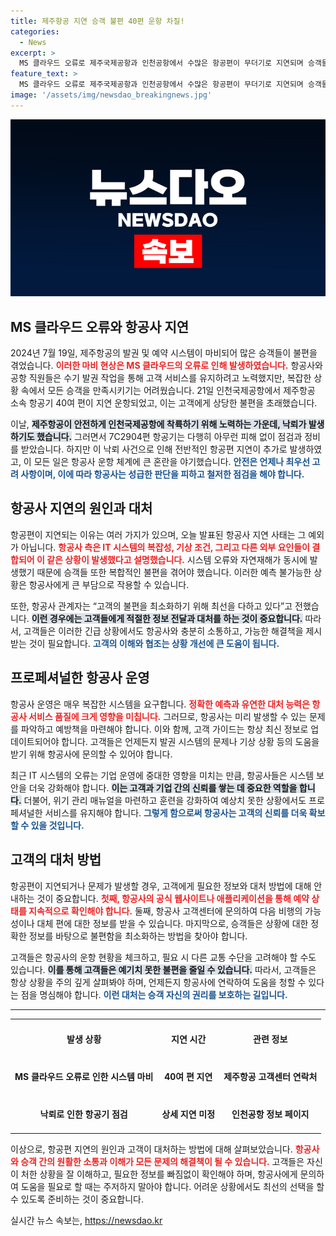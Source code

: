 ```yaml
---
title: 제주항공 지연 승객 불편 40편 운항 차질!
categories:
  - News
excerpt: >
  MS 클라우드 오류로 제주국제공항과 인천공항에서 수많은 항공편이 무더기로 지연되며 승객들이 큰 불편을 겪고 있다. 낙뢰 사고까지 겹쳐, 혼란은 가중되고 있다!
feature_text: >
  MS 클라우드 오류로 제주국제공항과 인천공항에서 수많은 항공편이 무더기로 지연되며 승객들이 큰 불편을 겪고 있다. 낙뢰 사고까지 겹쳐, 혼란은 가중되고 있다!
image: '/assets/img/newsdao_breakingnews.jpg'
---
```


<p><img src="/assets/img/newsdao_breakingnews.jpg" alt="bookingtag 속보" /></p>

<h2 data-ke-size="size26">MS 클라우드 오류와 항공사 지연</h2>

<p data-ke-size="size16">2024년 7월 19일, 제주항공의 발권 및 예약 시스템이 마비되어 많은 승객들이 불편을 겪었습니다. <b><span style="color: #ee2323;">이러한 마비 현상은 MS 클라우드의 오류로 인해 발생하였습니다.</span></b> 항공사와 공항 직원들은 수기 발권 작업을 통해 고객 서비스를 유지하려고 노력했지만, 복잡한 상황 속에서 모든 승객을 만족시키기는 어려웠습니다. 21일 인천국제공항에서 제주항공 소속 항공기 40여 편이 지연 운항되었고, 이는 고객에게 상당한 불편을 초래했습니다.</p>

<p data-ke-size="size16">이날, <b><span style="background-color: #21538527;">제주항공이 안전하게 인천국제공항에 착륙하기 위해 노력하는 가운데, 낙뢰가 발생하기도 했습니다.</span></b> 그러면서 7C2904편 항공기는 다행히 아무런 피해 없이 점검과 정비를 받았습니다. 하지만 이 낙뢰 사건으로 인해 전반적인 항공편 지연이 추가로 발생하였고, 이 모든 일은 항공사 운항 체계에 큰 혼란을 야기했습니다. <b><span style="color: #1a5490;">안전은 언제나 최우선 고려 사항이며, 이에 따라 항공사는 성급한 판단을 피하고 철저한 점검을 해야 합니다.</span></b></p>

<h2 data-ke-size="size26">항공사 지연의 원인과 대처</h2>

<p data-ke-size="size16">항공편이 지연되는 이유는 여러 가지가 있으며, 오늘 발표된 항공사 지연 사태는 그 예외가 아닙니다. <b><span style="color: #ee2323;">항공사 측은 IT 시스템의 복잡성, 기상 조건, 그리고 다른 외부 요인들이 결합되어 이 같은 상황이 발생했다고 설명했습니다.</span></b> 시스템 오류와 자연재해가 동시에 발생했기 때문에 승객들 또한 복합적인 불편을 겪어야 했습니다. 이러한 예측 불가능한 상황은 항공사에게 큰 부담으로 작용할 수 있습니다.</p>

<p data-ke-size="size16">또한, 항공사 관계자는 “고객의 불편을 최소화하기 위해 최선을 다하고 있다”고 전했습니다. <b><span style="background-color: #21538527;">이런 경우에는 고객들에게 적절한 정보 전달과 대처를 하는 것이 중요합니다.</span></b> 따라서, 고객들은 이러한 긴급 상황에서도 항공사와 충분히 소통하고, 가능한 해결책을 제시받는 것이 필요합니다. <b><span style="color: #1a5490;">고객의 이해와 협조는 상황 개선에 큰 도움이 됩니다.</span></b></p>

<h2 data-ke-size="size26">프로페셔널한 항공사 운영</h2>

<p data-ke-size="size16">항공사 운영은 매우 복잡한 시스템을 요구합니다. <b><span style="color: #ee2323;">정확한 예측과 유연한 대처 능력은 항공사 서비스 품질에 크게 영향을 미칩니다.</span></b> 그러므로, 항공사는 미리 발생할 수 있는 문제를 파악하고 예방책을 마련해야 합니다. 이와 함께, 고객 가이드는 항상 최신 정보로 업데이트되어야 합니다. 고객들은 언제든지 발권 시스템의 문제나 기상 상황 등의 도움을 받기 위해 항공사에 문의할 수 있어야 합니다.</p>

<p data-ke-size="size16">최근 IT 시스템의 오류는 기업 운영에 중대한 영향을 미치는 만큼, 항공사들은 시스템 보안을 더욱 강화해야 합니다. <b><span style="background-color: #21538527;">이는 고객과 기업 간의 신뢰를 쌓는 데 중요한 역할을 합니다.</span></b> 더불어, 위기 관리 매뉴얼을 마련하고 훈련을 강화하여 예상치 못한 상황에서도 프로페셔널한 서비스를 유지해야 합니다. <b><span style="color: #1a5490;">그렇게 함으로써 항공사는 고객의 신뢰를 더욱 확보할 수 있을 것입니다.</span></b></p>

<h2 data-ke-size="size26">고객의 대처 방법</h2>

<p data-ke-size="size16">항공편이 지연되거나 문제가 발생할 경우, 고객에게 필요한 정보와 대처 방법에 대해 안내하는 것이 중요합니다. <b><span style="color: #ee2323;">첫째, 항공사의 공식 웹사이트나 애플리케이션을 통해 예약 상태를 지속적으로 확인해야 합니다.</span></b> 둘째, 항공사 고객센터에 문의하여 다음 비행의 가능성이나 대체 편에 대한 정보를 받을 수 있습니다. 마지막으로, 승객들은 상황에 대한 정확한 정보를 바탕으로 불편함을 최소화하는 방법을 찾아야 합니다.</p>

<p data-ke-size="size16">고객들은 항공사의 운항 현황을 체크하고, 필요 시 다른 교통 수단을 고려해야 할 수도 있습니다. <b><span style="background-color: #21538527;">이를 통해 고객들은 예기치 못한 불편을 줄일 수 있습니다.</span></b> 따라서, 고객들은 항상 상황을 주의 깊게 살펴봐야 하며, 언제든지 항공사에 연락하여 도움을 청할 수 있다는 점을 명심해야 합니다. <b><span style="color: #1a5490;">이런 대처는 승객 자신의 권리를 보호하는 길입니다.</span></b></p>

<hr>

<table style="width: 100%; border-collapse: collapse;">
  <tr>
    <th style="text-align: center; height: 55px;"><b>발생 상황</b></th>
    <th style="text-align: center; height: 55px;"><b>지연 시간</b></th>
    <th style="text-align: center; height: 55px;"><b>관련 정보</b></th>
  </tr>
  <tr>
    <td style="text-align: center; height: 55px;"><b>MS 클라우드 오류로 인한 시스템 마비</b></td>
    <td style="text-align: center; height: 55px;"><b>40여 편 지연</b></td>
    <td style="text-align: center; height: 55px;"><b>제주항공 고객센터 연락처</b></td>
  </tr>
  <tr>
    <td style="text-align: center; height: 55px;"><b>낙뢰로 인한 항공기 점검</b></td>
    <td style="text-align: center; height: 55px;"><b>상세 지연 미정</b></td>
    <td style="text-align: center; height: 55px;"><b>인천공항 정보 페이지</b></td>
  </tr>
</table>

<p data-ke-size="size16">이상으로, 항공편 지연의 원인과 고객이 대처하는 방법에 대해 살펴보았습니다. <b><span style="color: #ee2323;">항공사와 승객 간의 원활한 소통과 이해가 모든 문제의 해결책이 될 수 있습니다.</span></b> 고객들은 자신이 처한 상황을 잘 이해하고, 필요한 정보를 빠짐없이 확인해야 하며, 항공사에게 문의하여 도움을 필요로 할 때는 주저하지 말아야 합니다. 어려운 상황에서도 최선의 선택을 할 수 있도록 준비하는 것이 중요합니다.</p>
실시간 뉴스 속보는, <a href="https://newsdao.kr" rel="dofollow">https://newsdao.kr</a>


